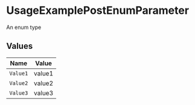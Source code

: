 # UsageExamplePostEnumParameter

An enum type


## Values

| Name     | Value    |
| -------- | -------- |
| `Value1` | value1   |
| `Value2` | value2   |
| `Value3` | value3   |